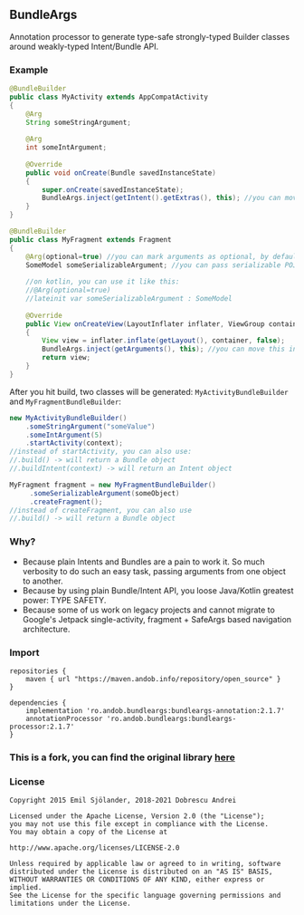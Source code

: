 ## BundleArgs

Annotation processor to generate type-safe strongly-typed Builder classes around weakly-typed Intent/Bundle API.

### Example

```java
@BundleBuilder
public class MyActivity extends AppCompatActivity
{
    @Arg
    String someStringArgument;
    
    @Arg
    int someIntArgument;
    
    @Override
    public void onCreate(Bundle savedInstanceState)
    {
        super.onCreate(savedInstanceState);
        BundleArgs.inject(getIntent().getExtras(), this); //you can move this into BaseActivity
    }
}
```

```java
@BundleBuilder
public class MyFragment extends Fragment
{
    @Arg(optional=true) //you can mark arguments as optional, by default all arguments are mandatory
    SomeModel someSerializableArgument; //you can pass serializable POJOs
    
    //on kotlin, you can use it like this:
    //@Arg(optional=true)
    //lateinit var someSerializableArgument : SomeModel
    
    @Override
    public View onCreateView(LayoutInflater inflater, ViewGroup container, Bundle savedInstanceState)
    {
        View view = inflater.inflate(getLayout(), container, false);
        BundleArgs.inject(getArguments(), this); //you can move this into BaseFragment
        return view;
    }
}
```

After you hit build, two classes will be generated: ``MyActivityBundleBuilder`` and ``MyFragmentBundleBuilder``:

```java
new MyActivityBundleBuilder()
    .someStringArgument("someValue")
    .someIntArgument(5)
    .startActivity(context);
//instead of startActivity, you can also use:
//.build() -> will return a Bundle object
//.buildIntent(context) -> will return an Intent object
```

```java
MyFragment fragment = new MyFragmentBundleBuilder()
     .someSerializableArgument(someObject)
     .createFragment();
//instead of createFragment, you can also use
//.build() -> will return a Bundle object
```

### Why?

- Because plain Intents and Bundles are a pain to work it. So much verbosity to do such an easy task, passing arguments from one object to another.
- Because by using plain Bundle/Intent API, you loose Java/Kotlin greatest power: TYPE SAFETY.
- Because some of us work on legacy projects and cannot migrate to Google's Jetpack single-activity, fragment + SafeArgs based navigation architecture.

### Import

```
repositories {
    maven { url "https://maven.andob.info/repository/open_source" }
}
```

```
dependencies {
    implementation 'ro.andob.bundleargs:bundleargs-annotation:2.1.7'
    annotationProcessor 'ro.andob.bundleargs:bundleargs-processor:2.1.7'
}
```

### This is a fork, you can find the original library [here](https://github.com/MFlisar/BundleArgs)

### License

```
Copyright 2015 Emil Sjölander, 2018-2021 Dobrescu Andrei

Licensed under the Apache License, Version 2.0 (the "License");
you may not use this file except in compliance with the License.
You may obtain a copy of the License at

http://www.apache.org/licenses/LICENSE-2.0

Unless required by applicable law or agreed to in writing, software
distributed under the License is distributed on an "AS IS" BASIS,
WITHOUT WARRANTIES OR CONDITIONS OF ANY KIND, either express or implied.
See the License for the specific language governing permissions and
limitations under the License.
```
